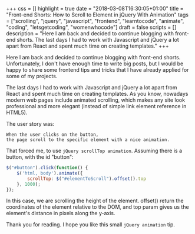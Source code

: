+++
css = []
highlight = true
date = "2018-03-08T16:30:05+01:00"
title = "Front-end Shorts: How to Scroll to Element in jQuery With Animation"
tags = ["scrolling", "jquery", "javascript", "frontend", "learntocode", "animate", "coding", "letsgetcoding", "womenwhocode"]
draft = false
scripts = []
description = "Here I am back and decided to continue blogging with front-end shorts. The last days I had to work with Javascript and jQuery a lot apart from React and spent much time on creating templates."
+++

Here I am back and decided to continue blogging with front-end shorts. Unfortunately, I don't have enough time to write big posts, but I would be happy to share some frontend tips and tricks that I have already applied for some of my projects.

The last days I had to work with Javascript and jQuery a lot apart from React and spent much time on creating templates. As you know, nowadays modern web pages include animated scrolling, which makes any site look professional and more elegant (instead of simple link element reference in HTML5).

The user story was:

```
When the user clicks on the button,
the page scroll to the specific element with a nice animation.
```

That forced me, to use `jQuery scrollTop animation`.
Assuming there is a button, with the id "button":

```javascript
$("#button").click(function() {
    $('html, body').animate({
        scrollTop: $("#elementToScroll").offset().top
    }, 1000);
});
```
In this case, we are scrolling the height of the element. offset()
return the coordinates of the element relative to the DOM, and top param gives us the element's distance in pixels along the y-axis.

Thank you for reading. I hope you like this small `jQuery animation` tip.
